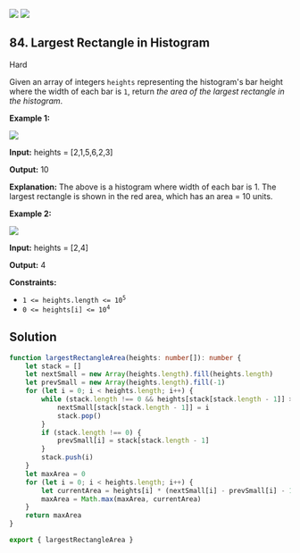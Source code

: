[![](https://img.shields.io/github/stars/LeetCode-in-TypeScript/LeetCode-in-TypeScript?label=Stars&style=flat-square)](https://github.com/LeetCode-in-TypeScript/LeetCode-in-TypeScript)
[![](https://img.shields.io/github/forks/LeetCode-in-TypeScript/LeetCode-in-TypeScript?label=Fork%20me%20on%20GitHub%20&style=flat-square)](https://github.com/LeetCode-in-TypeScript/LeetCode-in-TypeScript/fork)

## 84\. Largest Rectangle in Histogram

Hard

Given an array of integers `heights` representing the histogram's bar height where the width of each bar is `1`, return _the area of the largest rectangle in the histogram_.

**Example 1:**

![](https://assets.leetcode.com/uploads/2021/01/04/histogram.jpg)

**Input:** heights = [2,1,5,6,2,3]

**Output:** 10

**Explanation:** The above is a histogram where width of each bar is 1. The largest rectangle is shown in the red area, which has an area = 10 units. 

**Example 2:**

![](https://assets.leetcode.com/uploads/2021/01/04/histogram-1.jpg)

**Input:** heights = [2,4]

**Output:** 4 

**Constraints:**

*   <code>1 <= heights.length <= 10<sup>5</sup></code>
*   <code>0 <= heights[i] <= 10<sup>4</sup></code>

## Solution

```typescript
function largestRectangleArea(heights: number[]): number {
    let stack = []
    let nextSmall = new Array(heights.length).fill(heights.length)
    let prevSmall = new Array(heights.length).fill(-1)
    for (let i = 0; i < heights.length; i++) {
        while (stack.length !== 0 && heights[stack[stack.length - 1]] > heights[i]) {
            nextSmall[stack[stack.length - 1]] = i
            stack.pop()
        }
        if (stack.length !== 0) {
            prevSmall[i] = stack[stack.length - 1]
        }
        stack.push(i)
    }
    let maxArea = 0
    for (let i = 0; i < heights.length; i++) {
        let currentArea = heights[i] * (nextSmall[i] - prevSmall[i] - 1)
        maxArea = Math.max(maxArea, currentArea)
    }
    return maxArea
}

export { largestRectangleArea }
```